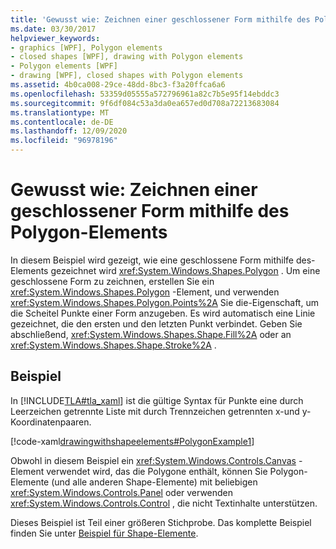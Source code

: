 ```yaml
---
title: 'Gewusst wie: Zeichnen einer geschlossener Form mithilfe des Polygon-Elements'
ms.date: 03/30/2017
helpviewer_keywords:
- graphics [WPF], Polygon elements
- closed shapes [WPF], drawing with Polygon elements
- Polygon elements [WPF]
- drawing [WPF], closed shapes with Polygon elements
ms.assetid: 4b0ca008-29ce-48dd-8bc3-f3a20ffca6a6
ms.openlocfilehash: 53359d05555a572796961a82c7b5e95f14ebddc3
ms.sourcegitcommit: 9f6df084c53a3da0ea657ed0d708a72213683084
ms.translationtype: MT
ms.contentlocale: de-DE
ms.lasthandoff: 12/09/2020
ms.locfileid: "96978196"
---
```

# <a name="how-to-draw-a-closed-shape-by-using-the-polygon-element"></a>Gewusst wie: Zeichnen einer geschlossener Form mithilfe des Polygon-Elements
In diesem Beispiel wird gezeigt, wie eine geschlossene Form mithilfe des-Elements gezeichnet wird <xref:System.Windows.Shapes.Polygon> . Um eine geschlossene Form zu zeichnen, erstellen Sie ein <xref:System.Windows.Shapes.Polygon> -Element, und verwenden <xref:System.Windows.Shapes.Polygon.Points%2A> Sie die-Eigenschaft, um die Scheitel Punkte einer Form anzugeben. Es wird automatisch eine Linie gezeichnet, die den ersten und den letzten Punkt verbindet. Geben Sie abschließend, <xref:System.Windows.Shapes.Shape.Fill%2A> oder an <xref:System.Windows.Shapes.Shape.Stroke%2A> .  
  
## <a name="example"></a>Beispiel  
 In [!INCLUDE[TLA#tla_xaml](../../../includes/tlasharptla-xaml-md.md)] ist die gültige Syntax für Punkte eine durch Leerzeichen getrennte Liste mit durch Trennzeichen getrennten x-und y-Koordinatenpaaren.  
  
 [!code-xaml[drawingwithshapeelements#PolygonExample1](~/samples/snippets/csharp/VS_Snippets_Wpf/DrawingWithShapeElements/CS/polygonexample.xaml#polygonexample1)]  
  
 Obwohl in diesem Beispiel ein <xref:System.Windows.Controls.Canvas> -Element verwendet wird, das die Polygone enthält, können Sie Polygon-Elemente (und alle anderen Shape-Elemente) mit beliebigen <xref:System.Windows.Controls.Panel> oder verwenden <xref:System.Windows.Controls.Control> , die nicht Textinhalte unterstützen.  
  
 Dieses Beispiel ist Teil einer größeren Stichprobe. Das komplette Beispiel finden Sie unter [Beispiel für Shape-Elemente](https://github.com/Microsoft/WPF-Samples/tree/master/Graphics/ShapeElements).

